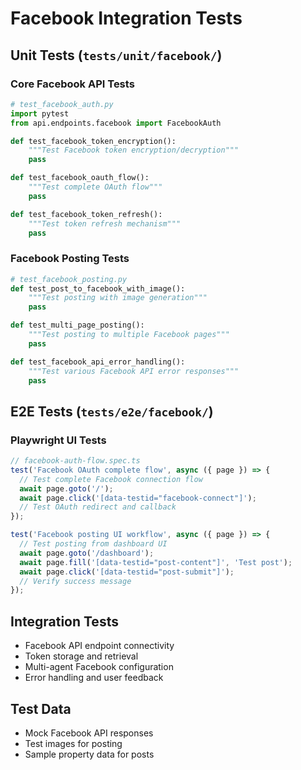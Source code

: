 # Facebook Integration Tests

## Unit Tests (`tests/unit/facebook/`)

### Core Facebook API Tests
```python
# test_facebook_auth.py
import pytest
from api.endpoints.facebook import FacebookAuth

def test_facebook_token_encryption():
    """Test Facebook token encryption/decryption"""
    pass

def test_facebook_oauth_flow():
    """Test complete OAuth flow"""
    pass

def test_facebook_token_refresh():
    """Test token refresh mechanism"""
    pass
```

### Facebook Posting Tests
```python
# test_facebook_posting.py
def test_post_to_facebook_with_image():
    """Test posting with image generation"""
    pass

def test_multi_page_posting():
    """Test posting to multiple Facebook pages"""
    pass

def test_facebook_api_error_handling():
    """Test various Facebook API error responses"""
    pass
```

## E2E Tests (`tests/e2e/facebook/`)

### Playwright UI Tests
```javascript
// facebook-auth-flow.spec.ts
test('Facebook OAuth complete flow', async ({ page }) => {
  // Test complete Facebook connection flow
  await page.goto('/');
  await page.click('[data-testid="facebook-connect"]');
  // Test OAuth redirect and callback
});

test('Facebook posting UI workflow', async ({ page }) => {
  // Test posting from dashboard UI
  await page.goto('/dashboard');
  await page.fill('[data-testid="post-content"]', 'Test post');
  await page.click('[data-testid="post-submit"]');
  // Verify success message
});
```

## Integration Tests
- Facebook API endpoint connectivity
- Token storage and retrieval
- Multi-agent Facebook configuration
- Error handling and user feedback

## Test Data
- Mock Facebook API responses
- Test images for posting
- Sample property data for posts
